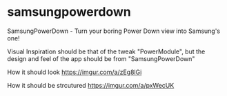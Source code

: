 # samsungpowerdown
SamsungPowerDown - Turn your boring Power Down view into Samsung's one!


Visual Inspiration should be that of the tweak "PowerModule", but the design and feel of the app should be from "SamsungPowerDown"


How it should look
https://imgur.com/a/zEg8lGi

How it should be strcutured
https://imgur.com/a/pxWecUK
